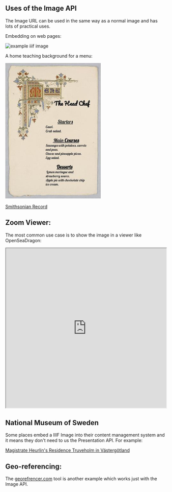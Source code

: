 ## Uses of the Image API

The Image URL can be used in the same way as a normal image and has lots of practical uses.

Embedding on web pages:

![example iiif image](https://ids.lib.harvard.edu/ids/iiif/25286607/full/,250/0/default.jpg)

A home teaching background for a menu:

![menu example](./imgs/menu.jpg)

[Smithsonian Record](https://collections.si.edu/search/detail/edanmdm:chndm_1980-32-1810-11?q=menu&iiif.enabled=true&record=116&hlterm=menu)

## Zoom Viewer:
The most common use case is to show the image in a viewer like OpenSeaDragon:

<iframe src="https://iiif.gdmrdigital.com/openseadragon/index.html?image=https://ids.lib.harvard.edu/ids/iiif/25286607/info.json" width="100%" height="500px"></iframe>


## National Museum of Sweden

Some places embed a IIIF Image into their content management system and it means they don't need to us the Presentation API. For example:

[Magistrate Heurlin's Residence Truveholm in Västergötland](http://emp-web-84.zetcom.ch/eMP/eMuseumPlus?service=ExternalInterface&module=collection&objectId=26240&viewType=detailView)

## Geo-referencing:

The [georefrencer.com](https://www.georeferencer.com/) tool is another example which works just with the Image API. 
